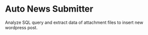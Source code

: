 # Auto News Submitter

Analyze SQL query and extract data of attachment files to insert new wordpress post.
